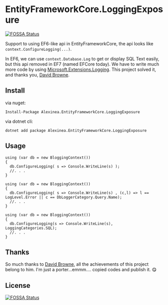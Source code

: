 # EntityFrameworkCore.LoggingExposure
[![FOSSA Status](https://app.fossa.io/api/projects/git%2Bgithub.com%2Falexinea%2FEntityFrameworkCore.LoggingExposure.svg?type=shield)](https://app.fossa.io/projects/git%2Bgithub.com%2Falexinea%2FEntityFrameworkCore.LoggingExposure?ref=badge_shield)


Support to using EF6-like api in EntityFrameworkCore, the api looks like `context.ConfigureLogging(...)`.

In EF6, we can use `context.Database.Log` to get or display SQL Text easily, but this api removed in EF7 (named EFCore today). We have to write much more code by using [Microsoft.Extensions.Logging](https://docs.microsoft.com/en-us/ef/core/miscellaneous/logging). This project solved it, and thanks you, [David Browne](https://blogs.msdn.microsoft.com/dbrowne/2017/09/22/simple-logging-for-ef-core/).

## Install

via nuget:
```
Install-Package Alexinea.EntityFrameworkCore.LoggingExposure
```

via dotnet cli:
```
dotnet add package Alexinea.EntityFrameworkCore.LoggingExposure
```


## Usage

```
using (var db = new BloggingContext())
{
  db.ConfigureLogging( s => Console.WriteLine(s) );
  //. . .
}
```

```
using (var db = new BloggingContext())
{
  db.ConfigureLogging( s => Console.WriteLine(s) , (c,l) => l == LogLevel.Error || c == DbLoggerCategory.Query.Name);
  //. . .
}
```

```
using (var db = new BloggingContext())
{
  db.ConfigureLogging(s => Console.WriteLine(s), LoggingCategories.SQL);
  //. . .
}
```



## Thanks

So much thanks to [David Browne](https://blogs.msdn.microsoft.com/dbrowne/2017/09/22/simple-logging-for-ef-core/), all the achievements of this project belong to him. I'm just a porter...emmm.... copied codes and publish it. 😋


## License
[![FOSSA Status](https://app.fossa.io/api/projects/git%2Bgithub.com%2Falexinea%2FEntityFrameworkCore.LoggingExposure.svg?type=large)](https://app.fossa.io/projects/git%2Bgithub.com%2Falexinea%2FEntityFrameworkCore.LoggingExposure?ref=badge_large)